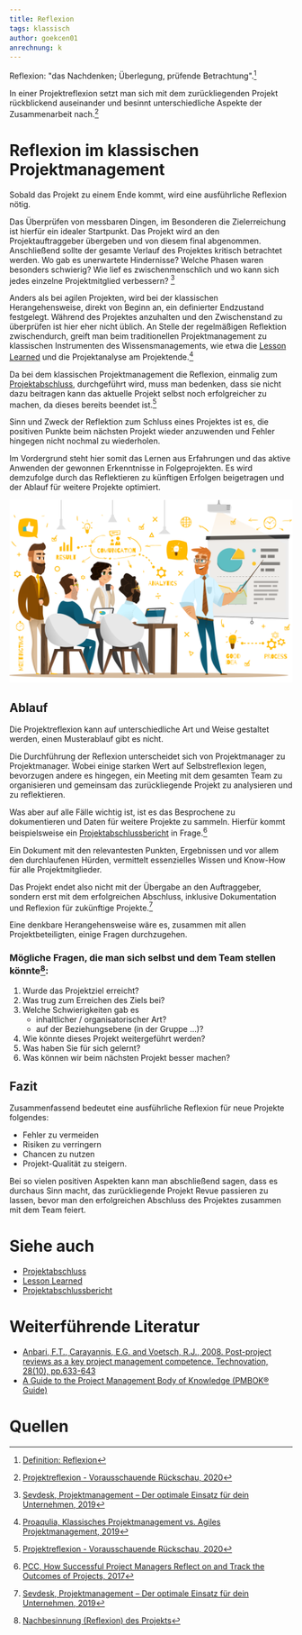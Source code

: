 ```yaml
---
title: Reflexion
tags: klassisch
author: goekcen01
anrechnung: k
---
```



Reflexion: "das Nachdenken; Überlegung, prüfende Betrachtung".[^1]

In einer Projektreflexion setzt man sich mit dem zurückliegenden Projekt rückblickend auseinander und besinnt unterschiedliche Aspekte der Zusammenarbeit nach.[^2]


# Reflexion im klassischen Projektmanagement 

Sobald das Projekt zu einem Ende kommt, wird eine ausführliche Reflexion nötig.

Das Überprüfen von messbaren Dingen, im Besonderen die Zielerreichung ist hierfür ein idealer Startpunkt. Das Projekt wird an den Projektauftraggeber übergeben und von diesem final abgenommen. Anschließend sollte der gesamte Verlauf des Projektes kritisch betrachtet werden. Wo gab es unerwartete Hindernisse? Welche Phasen waren besonders schwierig? Wie lief es zwischenmenschlich und wo kann sich jedes einzelne Projektmitglied verbessern? [^3]

Anders als bei agilen Projekten, wird bei der klassischen Herangehensweise, direkt von Beginn an, ein definierter Endzustand festgelegt. 
Während des Projektes anzuhalten und den Zwischenstand zu überprüfen ist hier eher nicht üblich.
An Stelle der regelmäßigen Reflektion zwischendurch, greift man beim traditionellen Projektmanagement zu klassischen Instrumenten des Wissensmanagements, wie etwa die [Lesson Learned](Lessons_Learned.md) und die Projektanalyse am Projektende.[^4]

Da bei dem klassischen Projektmanagement die Reflexion, einmalig zum [Projektabschluss](Projektabschluss.md), durchgeführt wird, muss man bedenken, dass sie nicht dazu beitragen kann das aktuelle Projekt selbst noch erfolgreicher zu machen, da dieses bereits beendet ist.[^2]

Sinn und Zweck der Reflektion zum Schluss eines Projektes ist es, die positiven Punkte beim nächsten Projekt wieder anzuwenden und Fehler hingegen nicht nochmal zu wiederholen.

Im Vordergrund steht hier somit das Lernen aus Erfahrungen und das aktive Anwenden der gewonnen Erkenntnisse in Folgeprojekten. 
Es wird demzufolge durch das Reflektieren zu künftigen Erfolgen beigetragen und der Ablauf für weitere Projekte optimiert.

![Abbildung](Reflexion/what-is-project-management-process.png)

## Ablauf

Die Projektreflexion kann auf unterschiedliche Art und Weise gestaltet werden, einen Musterablauf gibt es nicht.

Die Durchführung der Reflexion unterscheidet sich von Projektmanager zu Projektmanager. Wobei einige starken Wert auf Selbstreflexion legen, bevorzugen andere es hingegen, ein Meeting mit dem gesamten Team zu organisieren und gemeinsam das zurückliegende Projekt zu analysieren und zu reflektieren.

Was aber auf alle Fälle wichtig ist, ist es das Besprochene zu dokumentieren und Daten für weitere Projekte zu sammeln. Hierfür kommt beispielsweise ein [Projektabschlussbericht](Projektabschlussbericht.md) in Frage.[^5]

Ein Dokument mit den relevantesten Punkten, Ergebnissen und vor allem den durchlaufenen Hürden, vermittelt essenzielles Wissen und Know-How für alle Projektmitglieder.

Das Projekt endet also nicht mit der Übergabe an den Auftraggeber, sondern erst mit dem erfolgreichen Abschluss, inklusive Dokumentation und Reflexion für zukünftige Projekte.[^3]

Eine denkbare Herangehensweise wäre es, zusammen mit allen Projektbeteiligten, einige Fragen durchzugehen. 

### Mögliche Fragen, die man sich selbst und dem Team stellen könnte[^6]:
1.  Wurde das Projektziel erreicht? 
2.  Was trug zum Erreichen des Ziels bei?
3.  Welche Schwierigkeiten gab es
     -   inhaltlicher / organisatorischer Art?
     -   auf der Beziehungsebene (in der Gruppe ...)?
4.  Wie könnte dieses Projekt weitergeführt werden?
5.  Was haben Sie für sich gelernt?
6. Was können wir beim nächsten Projekt besser machen?


## Fazit

Zusammenfassend bedeutet eine ausführliche Reflexion für neue Projekte folgendes: 
* Fehler zu vermeiden
* Risiken zu verringern
* Chancen zu nutzen
* Projekt-Qualität zu steigern.

Bei so vielen positiven Aspekten kann man abschließend sagen, dass es durchaus Sinn macht, das zurückliegende Projekt Revue passieren zu lassen, bevor man den erfolgreichen Abschluss des Projektes zusammen mit dem Team feiert.




# Siehe auch

* [Projektabschluss](Projektabschluss.md)
* [Lesson Learned](Lessons_Learned.md)
* [Projektabschlussbericht](Projektabschlussbericht.md)

# Weiterführende Literatur

* [Anbari, F.T., Carayannis, E.G. and Voetsch, R.J., 2008. Post-project reviews as a key project management competence. Technovation, 28(10), pp.633-643](https://www.researchgate.net/profile/Robert-Voetsch/publication/245131310_Post-project_reviews_as_a_key_project_management_competence/links/5ebab3a4458515626ca18fe0/Post-project-reviews-as-a-key-project-management-competence.pdf)
* [A Guide to the Project Management Body of Knowledge (PMBOK® Guide)](https://www.pmi.org/pmbok-guide-standards/foundational/PMBOK)

# Quellen

[^1]: [Definition: Reflexion](https://www.duden.de/rechtschreibung/Reflexion)

[^2]: [Projektreflexion - Vorausschauende Rückschau, 2020](https://blog.internet-halunken.de/agiles-projektmanagement/projektreflexion-vorausschauende-rueckschau/)

[^3]: [Sevdesk, Projektmanagement – Der optimale Einsatz für dein Unternehmen, 2019](https://sevdesk.de/blog/projektmanagement/#phasen-des-projektmanagement)

[^4]: [Proaqulia, Klassisches Projektmanagement vs. Agiles Projektmanagement, 2019](https://www.proaquila.de/2019/02/22/klassisches-projektmanagement-versus-agiles-projektmanagement/)

[^5]: [PCC, How Successful Project Managers Reflect on and Track the Outcomes of Projects, 2017](https://climb.pcc.edu/blog/how-successful-project-managers-reflect-on-and-track-the-outcomes-of-projects)

[^6]: [Nachbesinnung (Reflexion) des Projekts](https://lehrerfortbildung-bw.de/st_kompetenzen/weiteres/projekt/projektkompetenz/instrumente/bewertung/fragebogen_nachbesinnung.htm)


